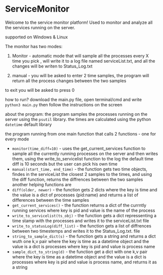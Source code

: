 # ServiceMonitor

Welcome to the service monitor platform!
Used to monitor and analyze all the services running on the server. 

supported on Windows & Linux

The monitor has two modes: 
1. Monitor - automatic mode that will sample all the processes every X time you pick , will write it to a log file named serviceList.txt, and all the changes will be writen to Status_Log.txt

2. manual - you will be asked to enter 2 time samples, 
the program will return all the process changes between the two samples

to exit you will be asked to press 0 


how to run? 
download the main.py file, open terminal/cmd and write ` python3 main.py` then follow the instructions on the screen

about the program: 
the program samples the processes running on the server using the `psutil` library.
the times are calculated using the python `datetime` default library 

the program running from one main function that calls 2 functions - one for every mode
* `monitor(time_diff=10)` - uses the get_current_services function to sample all the currently
running processes on the server and then writes them, using the write_to_servicelist function to the log
the default time diff is 10 seconds but the user can pick his own time 
* `manual(start_time, end_time)` - the function gets two time objects, findes in the serviceList the 
closest 2 samples to the times, and using the diff function, returns the diffrences between the 
two samples  
another helping functions are 
* `diff(older, newer)` - the function gets 2 dicts where the key is time 
and the value is a dict of processes {pid:name} and returns a list of differences
 between the time samples
* `get_current_services()`  - the function returns a dict of the currntly running services 
where key is pid and value is the name of the process
* `write_to_servicelist(ts_obj)` - the function gets a dict repressenting a time stamp 
with the processes and writes it to the serviceList.txt file 
* `write_to_statusLog(diff_list)` - the function gets a list of diffrences between two timestemps
and writes it to the Status_Log.txt. file 
* `string_to_sample_dict(s)` - the function gets a string and returns a dict wuth one k,v pair 
where the key is time as a datetime object and the value is a dict is processes where key is 
pid and value is process name 
* `sample_dict_to_string(d)` - the function get a dict with one k,v pair 
where the key is time as a datetime object and the value is a dict is processes where key is 
pid and value is process name, and returns it as a string


 
